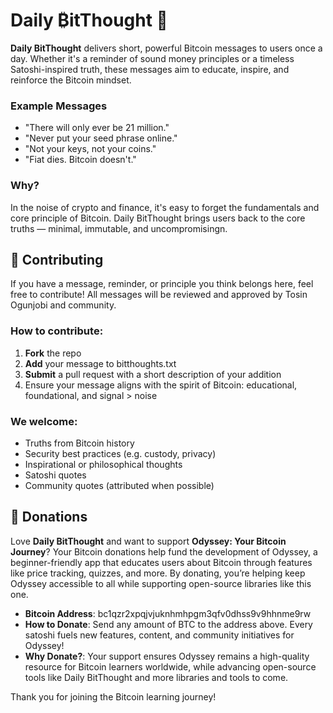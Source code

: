 # Daily ₿itThought 🧠

**Daily BitThought** delivers short, powerful Bitcoin messages to users once a day. Whether it's a reminder of sound money principles or a timeless Satoshi-inspired truth, these messages aim to educate, inspire, and reinforce the Bitcoin mindset.

### Example Messages
- "There will only ever be 21 million."
- "Never put your seed phrase online."
- "Not your keys, not your coins."
- "Fiat dies. Bitcoin doesn't."

### Why?
In the noise of crypto and finance, it's easy to forget the fundamentals and core principle of Bitcoin. Daily BitThought brings users back to the core truths — minimal, immutable, and uncompromisingn.

## 🤝 Contributing

If you have a message, reminder, or principle you think belongs here, feel free to contribute! All messages will be reviewed and approved by Tosin Ogunjobi and community.

### How to contribute:

1. **Fork** the repo  
2. **Add** your message to bitthoughts.txt
3. **Submit** a pull request with a short description of your addition  
4. Ensure your message aligns with the spirit of Bitcoin: educational, foundational, and signal > noise

### We welcome:

- Truths from Bitcoin history  
- Security best practices (e.g. custody, privacy)  
- Inspirational or philosophical thoughts  
- Satoshi quotes  
- Community quotes (attributed when possible)

## 💸 Donations

Love **Daily BitThought** and want to support **Odyssey: Your Bitcoin Journey**? Your Bitcoin donations help fund the development of Odyssey, a beginner-friendly app that educates users about Bitcoin through features like price tracking, quizzes, and more. By donating, you’re helping keep Odyssey accessible to all while supporting open-source libraries like this one.

- **Bitcoin Address**: bc1qzr2xpqjvjuknhmhpgm3qfv0dhss9v9hhnme9rw
- **How to Donate**: Send any amount of BTC to the address above. Every satoshi fuels new features, content, and community initiatives for Odyssey!
- **Why Donate?**: Your support ensures Odyssey remains a high-quality resource for Bitcoin learners worldwide, while advancing open-source tools like Daily BitThought and more libraries and tools to come.

Thank you for joining the Bitcoin learning journey!
